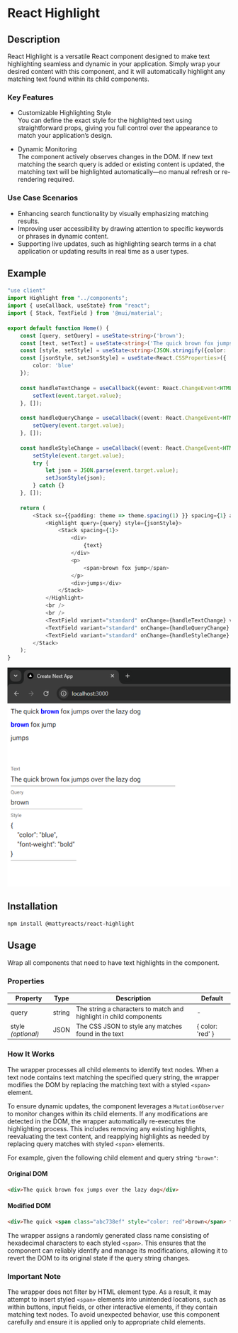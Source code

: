 # React Highlight
## Description
React Highlight is a versatile React component designed to make text highlighting seamless and dynamic in your application. Simply wrap your desired content with this component, and it will automatically highlight any matching text found within its child components.

### Key Features
* Customizable Highlighting Style <br />
You can define the exact style for the highlighted text using straightforward props, giving you full control over the appearance to match your application’s design.

* Dynamic Monitoring <br/>
The component actively observes changes in the DOM. If new text matching the search query is added or existing content is updated, the matching text will be highlighted automatically—no manual refresh or re-rendering required.

### Use Case Scenarios
* Enhancing search functionality by visually emphasizing matching results.
* Improving user accessibility by drawing attention to specific keywords or phrases in dynamic content.
* Supporting live updates, such as highlighting search terms in a chat application or updating results in real time as a user types.

## Example
```ts
"use client"
import Highlight from "../components";
import { useCallback, useState} from "react";
import { Stack, TextField } from '@mui/material';

export default function Home() {
    const [query, setQuery] = useState<string>('brown');
    const [text, setText] = useState<string>('The quick brown fox jumps over the lazy dog');
    const [style, setStyle] = useState<string>(JSON.stringify({color: 'blue'}));
    const [jsonStyle, setJsonStyle] = useState<React.CSSProperties>({
        color: 'blue'
    });

    const handleTextChange = useCallback((event: React.ChangeEvent<HTMLInputElement>) => {
        setText(event.target.value);
    }, []);

    const handleQueryChange = useCallback((event: React.ChangeEvent<HTMLInputElement>) => {
        setQuery(event.target.value);
    }, []);

    const handleStyleChange = useCallback((event: React.ChangeEvent<HTMLInputElement>) => {
        setStyle(event.target.value);
        try {
            let json = JSON.parse(event.target.value);
            setJsonStyle(json);
        } catch {}
    }, []);

    return (
        <Stack sx={{padding: theme => theme.spacing(1) }} spacing={1} alignItems="flex-start">
            <Highlight query={query} style={jsonStyle}>
                <Stack spacing={1}>
                    <div>
                        {text}
                    </div>
                    <p>
                        <span>brown fox jump</span>
                    </p>
                    <div>jumps</div>
                </Stack>
            </Highlight>
            <br />
            <br />
            <TextField variant="standard" onChange={handleTextChange} value={text} multiline sx={{minWidth: 400}} label="Text"/>
            <TextField variant="standard" onChange={handleQueryChange} value={query} label="Query" />
            <TextField variant="standard" onChange={handleStyleChange} value={style} label="Style" multiline/>
        </Stack>
    );
}
```
![Example](https://github.com/mattyreacts/publicimages/blob/98f74178dc05d0686ad145bf4d99f056d3a6880b/highlight-example.png "Example")

## Installation
```
npm install @mattyreacts/react-highlight
````

## Usage
Wrap all components that need to have text highlights in the component.

### Properties
| Property | Type | Description | Default |
|----------|------|-------------|---------|
| query    | string | The string a characters to match and highlight in child components | - |
| style *(optional)* | JSON | The CSS JSON to style any matches found in the text | { color: 'red' } |

### How It Works
The wrapper processes all child elements to identify text nodes. When a text node contains text matching the specified query string, the wrapper modifies the DOM by replacing the matching text with a styled `<span>` element.

To ensure dynamic updates, the component leverages a `MutationObserver` to monitor changes within its child elements. If any modifications are detected in the DOM, the wrapper automatically re-executes the highlighting process. This includes removing any existing highlights, reevaluating the text content, and reapplying highlights as needed by replacing query matches with styled `<span>` elements.

For example, given the following child element and query string `"brown"`:
#### Original DOM
```html
<div>The quick brown fox jumps over the lazy dog</div>
```
#### Modified DOM
```html
<div>The quick <span class="abc738ef" style="color: red">brown</span> fox jumps over the lazy dog</div>
```
The wrapper assigns a randomly generated class name consisting of hexadecimal characters to each styled `<span>`. This ensures that the component can reliably identify and manage its modifications, allowing it to revert the DOM to its original state if the query string changes.

### Important Note
The wrapper does not filter by HTML element type. As a result, it may attempt to insert styled `<span>` elements into unintended locations, such as within buttons, input fields, or other interactive elements, if they contain matching text nodes. To avoid unexpected behavior, use this component carefully and ensure it is applied only to appropriate child elements.